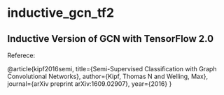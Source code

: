 # inductive_gcn_tf2

## Inductive Version of GCN with TensorFlow 2.0


Referece:

  @article{kipf2016semi,
    title={Semi-Supervised Classification with Graph Convolutional Networks},
    author={Kipf, Thomas N and Welling, Max},
    journal={arXiv preprint arXiv:1609.02907},
    year={2016}
  }
